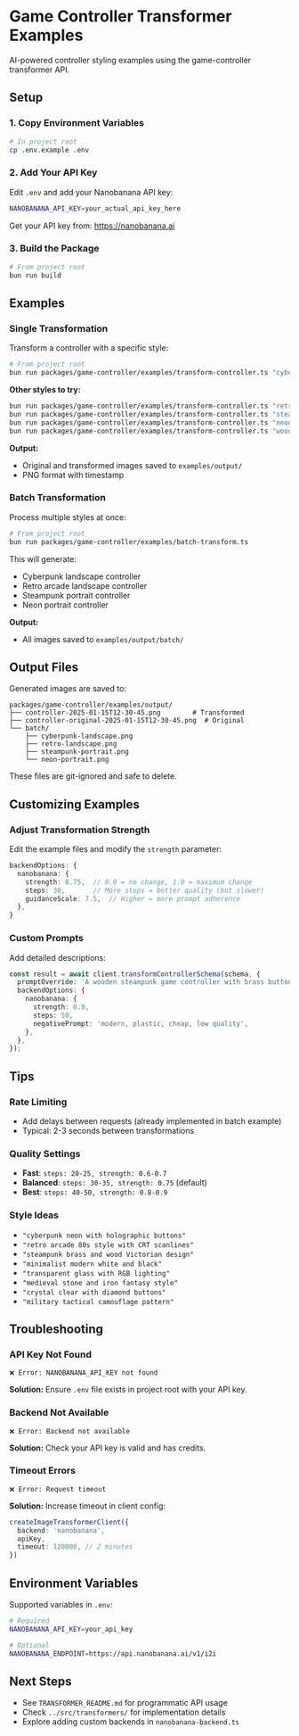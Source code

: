 # Game Controller Transformer Examples

AI-powered controller styling examples using the game-controller transformer API.

## Setup

### 1. Copy Environment Variables

```bash
# In project root
cp .env.example .env
```

### 2. Add Your API Key

Edit `.env` and add your Nanobanana API key:

```bash
NANOBANANA_API_KEY=your_actual_api_key_here
```

Get your API key from: https://nanobanana.ai

### 3. Build the Package

```bash
# From project root
bun run build
```

## Examples

### Single Transformation

Transform a controller with a specific style:

```bash
# From project root
bun run packages/game-controller/examples/transform-controller.ts "cyberpunk neon"
```

**Other styles to try:**
```bash
bun run packages/game-controller/examples/transform-controller.ts "retro arcade"
bun run packages/game-controller/examples/transform-controller.ts "steampunk mechanical"
bun run packages/game-controller/examples/transform-controller.ts "neon pink and blue"
bun run packages/game-controller/examples/transform-controller.ts "wood grain with brass buttons"
```

**Output:**
- Original and transformed images saved to `examples/output/`
- PNG format with timestamp

### Batch Transformation

Process multiple styles at once:

```bash
# From project root
bun run packages/game-controller/examples/batch-transform.ts
```

This will generate:
- Cyberpunk landscape controller
- Retro arcade landscape controller
- Steampunk portrait controller
- Neon portrait controller

**Output:**
- All images saved to `examples/output/batch/`

## Output Files

Generated images are saved to:
```
packages/game-controller/examples/output/
├── controller-2025-01-15T12-30-45.png        # Transformed
├── controller-original-2025-01-15T12-30-45.png  # Original
└── batch/
    ├── cyberpunk-landscape.png
    ├── retro-landscape.png
    ├── steampunk-portrait.png
    └── neon-portrait.png
```

These files are git-ignored and safe to delete.

## Customizing Examples

### Adjust Transformation Strength

Edit the example files and modify the `strength` parameter:

```typescript
backendOptions: {
  nanobanana: {
    strength: 0.75,  // 0.0 = no change, 1.0 = maximum change
    steps: 30,       // More steps = better quality (but slower)
    guidanceScale: 7.5,  // Higher = more prompt adherence
  },
}
```

### Custom Prompts

Add detailed descriptions:

```typescript
const result = await client.transformControllerSchema(schema, {
  promptOverride: 'A wooden steampunk game controller with brass buttons, intricate gears, Victorian ornaments, leather grip, detailed mechanical parts, high quality, realistic rendering',
  backendOptions: {
    nanobanana: {
      strength: 0.9,
      steps: 50,
      negativePrompt: 'modern, plastic, cheap, low quality',
    },
  },
});
```

## Tips

### Rate Limiting
- Add delays between requests (already implemented in batch example)
- Typical: 2-3 seconds between transformations

### Quality Settings
- **Fast**: `steps: 20-25, strength: 0.6-0.7`
- **Balanced**: `steps: 30-35, strength: 0.75` (default)
- **Best**: `steps: 40-50, strength: 0.8-0.9`

### Style Ideas
- `"cyberpunk neon with holographic buttons"`
- `"retro arcade 80s style with CRT scanlines"`
- `"steampunk brass and wood Victorian design"`
- `"minimalist modern white and black"`
- `"transparent glass with RGB lighting"`
- `"medieval stone and iron fantasy style"`
- `"crystal clear with diamond buttons"`
- `"military tactical camouflage pattern"`

## Troubleshooting

### API Key Not Found
```
❌ Error: NANOBANANA_API_KEY not found
```
**Solution:** Ensure `.env` file exists in project root with your API key.

### Backend Not Available
```
❌ Error: Backend not available
```
**Solution:** Check your API key is valid and has credits.

### Timeout Errors
```
❌ Error: Request timeout
```
**Solution:** Increase timeout in client config:
```typescript
createImageTransformerClient({
  backend: 'nanobanana',
  apiKey,
  timeout: 120000, // 2 minutes
})
```

## Environment Variables

Supported variables in `.env`:

```bash
# Required
NANOBANANA_API_KEY=your_api_key

# Optional
NANOBANANA_ENDPOINT=https://api.nanobanana.ai/v1/i2i
```

## Next Steps

- See `TRANSFORMER_README.md` for programmatic API usage
- Check `../src/transformers/` for implementation details
- Explore adding custom backends in `nanobanana-backend.ts`
